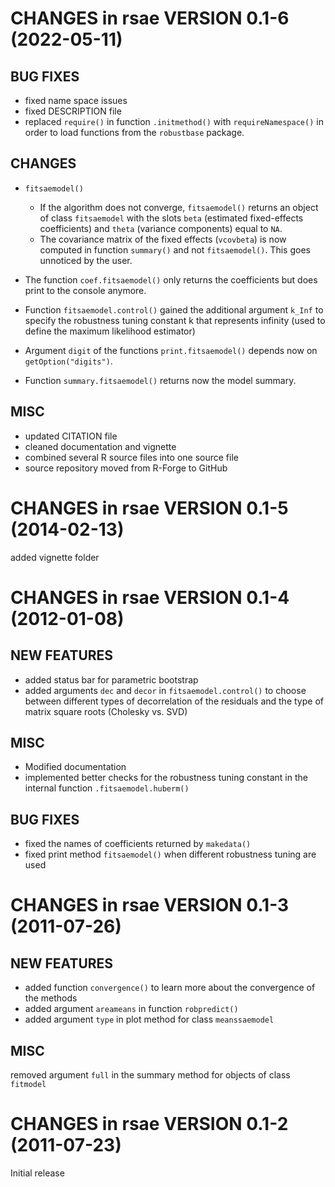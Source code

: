 # CHANGES in rsae VERSION 0.1-6 (2022-05-11)

## BUG FIXES

* fixed name space issues
* fixed DESCRIPTION file
* replaced `require()` in function `.initmethod()` with
    `requireNamespace()` in order to load functions from the `robustbase` package.

## CHANGES

* `fitsaemodel()`
  * If the algorithm does not converge, `fitsaemodel()` returns an object of class `fitsaemodel` with the slots `beta` (estimated fixed-effects coefficients) and `theta` (variance components) equal to `NA`.
  * The covariance matrix of the fixed effects (`vcovbeta`) is now computed in function `summary()` and not `fitsaemodel()`. This goes unnoticed by the user. 

* The  function `coef.fitsaemodel()` only returns the coefficients but does print to the console anymore. 
* Function `fitsaemodel.control()` gained the additional argument `k_Inf` to specify the robustness tuning constant k that represents infinity (used to define the maximum likelihood estimator)
* Argument `digit` of the functions `print.fitsaemodel()` depends now on `getOption("digits")`.
* Function `summary.fitsaemodel()` returns now the model summary. 

## MISC

* updated CITATION file
* cleaned documentation and vignette
* combined several R source files into one source file
* source repository moved from R-Forge to GitHub

# CHANGES in rsae VERSION 0.1-5 (2014-02-13)
added vignette folder

# CHANGES in rsae VERSION 0.1-4 (2012-01-08)

## NEW FEATURES

* added status bar for parametric bootstrap
* added arguments `dec` and `decor` in `fitsaemodel.control()`
    to choose between different types of decorrelation of the
    residuals and the type of matrix square roots (Cholesky vs. SVD)

## MISC

* Modified documentation
* implemented better checks for the robustness tuning constant
    in the internal function `.fitsaemodel.huberm()`

## BUG FIXES

* fixed the names of coefficients returned by `makedata()`
* fixed print method `fitsaemodel()` when different robustness
    tuning are used

# CHANGES in rsae VERSION 0.1-3 (2011-07-26)

## NEW FEATURES

* added function `convergence()` to learn more about the convergence of the
    methods
* added argument `areameans` in function `robpredict()`
* added argument `type` in plot method for class `meanssaemodel`


## MISC

removed argument `full` in the summary method for objects of class `fitmodel`

# CHANGES in rsae VERSION 0.1-2 (2011-07-23)

Initial release
